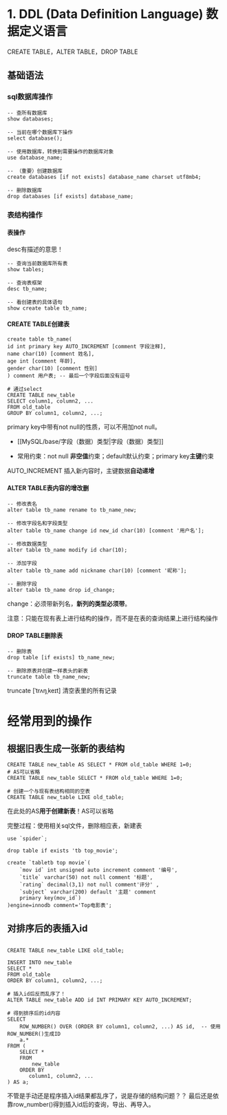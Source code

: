 # 1. DDL (Data Definition Language) 数据定义语言

CREATE TABLE，ALTER TABLE，DROP TABLE

## 基础语法
### **sql数据库**操作

```MySQL
-- 查所有数据库
show databases; 

-- 当前在哪个数据库下操作
select database(); 

-- 使用数据库，转换到需要操作的数据库对象
use database_name; 

-- （重要）创建数据库
create databases [if not exists] database_name charset utf8mb4; 

-- 删除数据库
drop databases [if exists] database_name; 
```


 ### **表结构**操作
#### 表操作
desc有描述的意思！

```MySQL
-- 查询当前数据库所有表
show tables; 

-- 查询表框架
desc tb_name;  

-- 看创建表的具体语句
show create table tb_name; 
```


#### CREATE TABLE创建表
```MySQL
create table tb_name(
id int primary key AUTO_INCREMENT [comment 字段注释],
name char(10) [comment 姓名],
age int [comment 年龄],
gender char(10) [comment 性别]
) comment 用户表; -- 最后一个字段后面没有逗号

# 通过select
CREATE TABLE new_table
SELECT column1, column2, ...
FROM old_table 
GROUP BY column1, column2, ...;
```

primary key中带有not null的性质，可以不用加not null。

- [[MySQL/base/字段（数据）类型|字段（数据）类型]]

- 常用约束：not null **非空值**约束；default默认约束；primary key**主键**约束

AUTO_INCREMENT 插入新内容时，主键数据**自动递增**

#### ALTER TABLE表内容的增改删
```MySQL
-- 修改表名
alter table tb_name rename to tb_name_new; 

-- 修改字段名和字段类型
alter table tb_name change id new_id char(10) [comment '用户名']; 

-- 修改数据类型
alter table tb_name modify id char(10); 

-- 添加字段
alter table tb_name add nickname char(10) [comment '昵称']; 

-- 删除字段
alter table tb_name drop id_change; 
```

change：必须带新列名，**新列的类型必须带**。

注意：只能在现有表上进行结构的操作，而不是在表的查询结果上进行结构操作


#### DROP TABLE删除表
```MySQL
-- 删除表
drop table [if exists] tb_name_new; 

-- 删除原表并创建一样表头的新表 
truncate table tb_name_new; 
```

truncate \[ˈtrʌŋˌkeɪt\] 清空表里的所有记录

# 经常用到的操作

## 根据旧表**生成一张新的表结构**
```MySQL
CREATE TABLE new_table AS SELECT * FROM old_table WHERE 1=0;
# AS可以省略
CREATE TABLE new_table SELECT * FROM old_table WHERE 1=0;

# 创建一个与现有表结构相同的空表
CREATE TABLE new_table LIKE old_table;
```

在此处的AS**用于创建新表**！AS可以省略

完整过程：使用相关sql文件，删除相应表，新建表
```MySQL
use `spider`;

drop table if exists 'tb top_movie';

create `tabletb top movie`(
	`mov id` int unsigned auto increment comment '编号',
	`title` varchar(50) not null comment '标题',
	`rating` decimal(3,1) not null comment'评分' ,
	`subject` varchar(200) default '主题' comment
	primary key(mov_id`)
)engine=innodb comment='Top电影表';
```


## 对排序后的表插入id
```MySQL

CREATE TABLE new_table LIKE old_table;

INSERT INTO new_table
SELECT *
FROM old_table
ORDER BY column1, column2, ...;

# 插入id后反而乱序了！
ALTER TABLE new_table ADD id INT PRIMARY KEY AUTO_INCREMENT;

# 得到排序后的id内容
SELECT 
    ROW_NUMBER() OVER (ORDER BY column1, column2, ...) AS id,  -- 使用ROW_NUMBER()生成ID
    a.*
FROM (
    SELECT *
    FROM 
        new_table
    ORDER BY 
       column1, column2, ...
) AS a;

```
不管是手动还是程序插入id结果都乱序了，说是存储的结构问题？？
最后还是依靠row_number()得到插入id后的查询，导出、再导入。